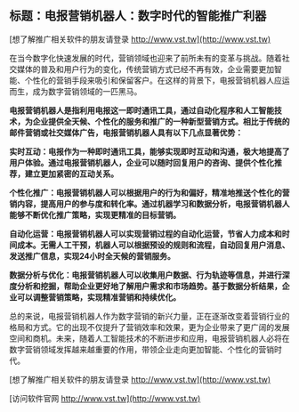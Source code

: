 ## **标题：电报营销机器人：数字时代的智能推广利器**

[想了解推广相关软件的朋友请登录 http://www.vst.tw](http://www.vst.tw)

在当今数字化快速发展的时代，营销领域也迎来了前所未有的变革与挑战。随着社交媒体的普及和用户行为的变化，传统营销方式已经不再有效，企业需要更加智能、个性化的营销手段来吸引和保留客户。在这样的背景下，电报营销机器人应运而生，成为数字营销领域的一匹黑马。

**电报营销机器人是指利用电报这一即时通讯工具，通过自动化程序和人工智能技术，为企业提供全天候、个性化的服务和推广的一种新型营销方式。相比于传统的邮件营销或社交媒体广告，电报营销机器人具有以下几点显著优势：**

**实时互动：电报作为一种即时通讯工具，能够实现即时互动和沟通，极大地提高了用户体验。通过电报营销机器人，企业可以随时回复用户的咨询、提供个性化推荐，建立更加紧密的互动关系。**

**个性化推广：电报营销机器人可以根据用户的行为和偏好，精准地推送个性化的营销内容，提高用户的参与度和转化率。通过机器学习和数据分析，电报营销机器人能够不断优化推广策略，实现更精准的目标营销。**

**自动化运营：电报营销机器人可以实现营销过程的自动化运营，节省人力成本和时间成本。无需人工干预，机器人可以根据预设的规则和流程，自动回复用户消息、发送推广信息，实现24小时全天候的营销服务。**

**数据分析与优化：电报营销机器人可以收集用户数据、行为轨迹等信息，并进行深度分析和挖掘，帮助企业更好地了解用户需求和市场趋势。基于数据分析结果，企业可以调整营销策略，实现精准营销和持续优化。**

总的来说，电报营销机器人作为数字营销的新兴力量，正在逐渐改变着营销行业的格局和方式。它的出现不仅提升了营销效率和效果，更为企业带来了更广阔的发展空间和商机。未来，随着人工智能技术的不断进步和应用，电报营销机器人必将在数字营销领域发挥越来越重要的作用，带领企业走向更加智能、个性化的营销时代。

[想了解推广相关软件的朋友请登录 http://www.vst.tw](http://www.vst.tw)


[访问软件官网 http://www.vst.tw](http://www.vst.tw)
